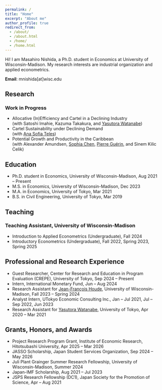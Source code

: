 ```yaml
---
permalink: /
title: "Home"
excerpt: "About me"
author_profile: true
redirect_from: 
  - /about/
  - /about.html
  - /home/
  - /home.html
---
```


Hi! I am Masahiro Nishida, a Ph.D. student in Economics at University of Wisconsin-Madison. My research interests are industrial organization and applied econometrics.

**Email**: mnishida\[at\]wisc.edu

## Research

### Work in Progress

* Allocative (In)Efficiency and Cartel in a Declining Industry  
(with Satoshi Imahie, Kazuma Takakura, and [Yasutora Watanabe](https://sites.google.com/view/yas-watanabe/))
* Cartel Sustainability under Declining Demand  
(with [Ana Sofia Teles](https://econ.wisc.edu/staff/teixeira-teles-ana-sofia/))
* Potential Growth and Productivity in the Caribbean  
(with Alexander Amundsen, [Sophia Chen](https://sites.google.com/site/sophiachenecon/), [Pierre Guérin](https://sites.google.com/view/pierreguerineconomics/), and Sinem Kilic Celik)

## Education

* Ph.D. student in Economics, University of Wisconsin-Madison, Aug 2021 &ndash; Present
* M.S. in Economics, University of Wisconsin-Madison, Dec 2023
* M.A. in Economics, University of Tokyo, Mar 2021
* B.S. in Civil Engineering, University of Tokyo, Mar 2019

## Teaching

### Teaching Assistant, University of Wisconsin-Madison

* Introduction to Applied Econometrics (Undergraduate), Fall 2024
* Introductory Econometrics (Undergraduate), Fall 2022, Spring 2023, Spring 2025

## Professional and Research Experience

* Guest Researcher, Center for Research and Education in Program Evaluation (CREPE), University of Tokyo, Sep 2024 &ndash; Present
* Intern, International Monetary Fund, Jun &ndash; Aug 2024
* Research Assistant for [Jean-François Houde](https://jfhoude.econ.wisc.edu/), University of Wisconsin-Madison, Fall 2023 &ndash; Spring 2024
* Analyst Intern, UTokyo Economic Consulting Inc., Jan &ndash; Jul 2021, Jul &ndash; Sep 2022, Jun 2023
* Research Assistant for [Yasutora Watanabe](https://sites.google.com/view/yas-watanabe/), University of Tokyo, Apr 2020 &ndash; Mar 2021

## Grants, Honors, and Awards

* Project Research Program Grant, Institute of Economic Research, Hitotsubashi University, Apr 2025 &ndash; Mar 2026
* JASSO Scholarship, Japan Student Services Organization, Sep 2024 &ndash; May 2026
* Juli Plant Grainger Summer Research Fellowship, University of Wisconsin-Madison, Summer 2024
* Japan-IMF Scholarship, Aug 2021 &ndash; Jul 2023
* JSPS Research Fellowship (DC1), Japan Society for the Promotion of Science, Apr &ndash; Aug 2021